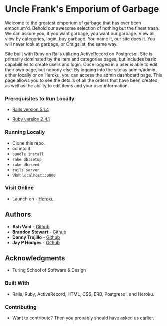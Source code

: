 # Uncle Frank's Emporium of Garbage

Welcome to the greatest emporium of garbage that has ever been emporium'd.  Behold our awesome selection of nothing but the finest trash. We can assure you, if you want garbage, you want our garbage. View all, view by categories, login, buy garbage. You name it, our site does it. You will never look at garbage, or Craigslist, the same way.

Site built with Ruby on Rails utilizing ActiveRecord on Postgresql. Site is primarily dominated by the item and categories pages, but includes basic capabilities to create users and login. Once logged in a user is able to edit their own page, but nobody else. By logging into the site as admin/admin, either locally or on Heroku, you can access the admin dashboard page. This page allows you to see the details of all the orders that have been created, as well as the ability to edit items and your user information.

### Prerequisites to Run Locally

  * [Rails version 5.1.4](http://installrails.com/)

  * [Ruby version 2.4.1](https://www.ruby-lang.org/en/documentation/installation/)

### Running Locally

  * Clone this repo.
  * cd into it
  * ```bundle install```
  * ```rake db:setup```
  * ```rake db:seed```
  * ```rails server```
  * visit ```localhost:30000```

### Visit Online

 * Launch on - [Heroku](https://pacific-citadel-44047.herokuapp.com)

## Authors

* **Ash Vaid**  - [Github](https://github.com/vaidashi)
* **Brandon Stewart** - [Github](https://github.com/boveus)
* **Danny Trujillo** - [Github](https://github.com/djtrujillo)
* **Jay P Hodges** - [Github](https://github.com/jayphodges)

## Acknowledgments

* Turing School of Software & Design

### Built With

 * Rails, Ruby, ActiveRecord, HTML, CSS, ERB, Postgresql, and Heroku.

### Contributing

 * Want to contribute? Then you probably should have asked us earlier.

